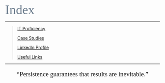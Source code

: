 <span style="font-family:Papyrus; font-size:3em; color:SlateGray;">Index</span>

---

> [IT Proficiency](certified_skills.md)
> 
> [Case Studies](portfolio.md)
> 
> [LinkedIn Profile](https://www.linkedin.com/in/mbhagwan)
> 
> [Useful Links](links.md)

---

<center>
<span style="font-family:Papyrus; font-size:1.5em;">
  <p><q>Persistence guarantees that results are inevitable.</q></p>
</span>
</center>
